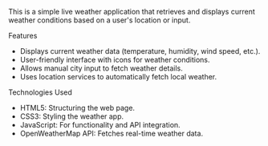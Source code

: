 This is a simple live weather application that retrieves and displays current weather conditions based on a user's location or input.

Features
- Displays current weather data (temperature, humidity, wind speed, etc.).
- User-friendly interface with icons for weather conditions.
- Allows manual city input to fetch weather details.
- Uses location services to automatically fetch local weather.
  
Technologies Used
- HTML5: Structuring the web page.
- CSS3: Styling the weather app.
- JavaScript: For functionality and API integration.
- OpenWeatherMap API: Fetches real-time weather data.
